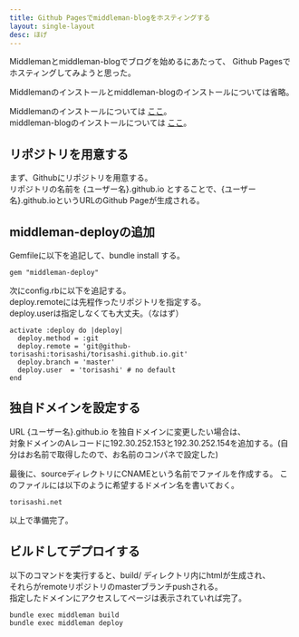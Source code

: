 ```yaml
---
title: Github Pagesでmiddleman-blogをホスティングする
layout: single-layout
desc: ほげ
---
```


Middlemanとmiddleman-blogでブログを始めるにあたって、
Github Pagesでホスティングしてみようと思った。  

Middlemanのインストールとmiddleman-blogのインストールについては省略。  

Middlemanのインストールについては <a href="https://middlemanapp.com/jp/basics/install" target="_blank">ここ</a>。   
middleman-blogのインストールについては <a href="https://middlemanapp.com/jp/basics/blogging/" target="_blank">ここ</a>。    

## リポジトリを用意する

まず、Githubにリポジトリを用意する。  
リポジトリの名前を
{ユーザー名}.github.io
とすることで、{ユーザー名}.github.ioというURLのGithub Pageが生成される。

## middleman-deployの追加

Gemfileに以下を追記して、bundle install する。

    gem "middleman-deploy"

次にconfig.rbに以下を追記する。  
deploy.remoteには先程作ったリポジトリを指定する。  
deploy.userは指定しなくても大丈夫。（なはず）  

    activate :deploy do |deploy|
      deploy.method = :git
      deploy.remote = 'git@github-torisashi:torisashi/torisashi.github.io.git'
      deploy.branch = 'master'
      deploy.user  = 'torisashi' # no default
    end

## 独自ドメインを設定する

URL {ユーザー名}.github.io を独自ドメインに変更したい場合は、  
対象ドメインのAレコードに192.30.252.153と192.30.252.154を追加する。(自分はお名前で取得したので、お名前のコンパネで設定した)  

最後に、sourceディレクトリにCNAMEという名前でファイルを作成する。
このファイルには以下のように希望するドメイン名を書いておく。

    torisashi.net

以上で準備完了。

## ビルドしてデプロイする
以下のコマンドを実行すると、build/ ディレクトリ内にhtmlが生成され、  
それらがremoteリポジトリのmasterブランチpushされる。  
指定したドメインにアクセスしてページは表示されていれば完了。

    bundle exec middleman build
    bundle exec middleman deploy
